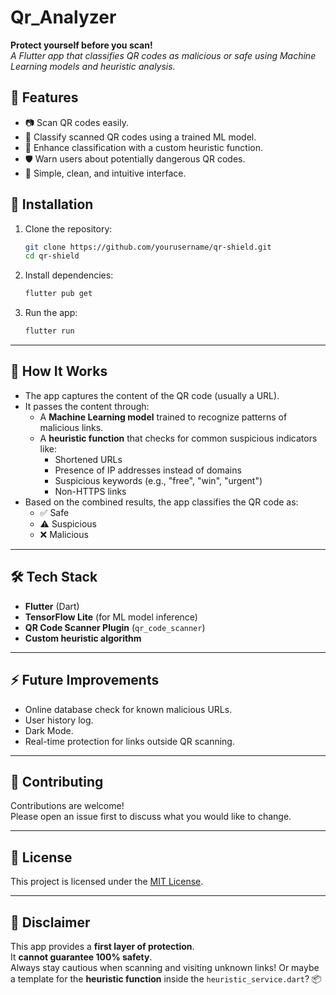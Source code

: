 # Qr_Analyzer
**Protect yourself before you scan!**  
_A Flutter app that classifies QR codes as malicious or safe using Machine Learning models and heuristic analysis._

## 📱 Features

- 📷 Scan QR codes easily.
- 🧠 Classify scanned QR codes using a trained ML model.
- 🧩 Enhance classification with a custom heuristic function.
- 🛡️ Warn users about potentially dangerous QR codes.
- 🌙 Simple, clean, and intuitive interface.


## 🚀 Installation

1. Clone the repository:

   ```bash
   git clone https://github.com/yourusername/qr-shield.git
   cd qr-shield
   ```

2. Install dependencies:

   ```bash
   flutter pub get
   ```

3. Run the app:

   ```bash
   flutter run
   ```

---

## 🧠 How It Works

- The app captures the content of the QR code (usually a URL).
- It passes the content through:
  - A **Machine Learning model** trained to recognize patterns of malicious links.
  - A **heuristic function** that checks for common suspicious indicators like:
    - Shortened URLs
    - Presence of IP addresses instead of domains
    - Suspicious keywords (e.g., "free", "win", "urgent")
    - Non-HTTPS links
- Based on the combined results, the app classifies the QR code as:
  - ✅ Safe
  - ⚠️ Suspicious
  - ❌ Malicious

---

## 🛠️ Tech Stack

- **Flutter** (Dart)
- **TensorFlow Lite** (for ML model inference)
- **QR Code Scanner Plugin** (`qr_code_scanner`)
- **Custom heuristic algorithm**

---


## ⚡ Future Improvements

- Online database check for known malicious URLs.
- User history log.
- Dark Mode.
- Real-time protection for links outside QR scanning.

---

## 🤝 Contributing

Contributions are welcome!  
Please open an issue first to discuss what you would like to change.

---

## 📄 License

This project is licensed under the [MIT License](LICENSE).

---

## 📢 Disclaimer

This app provides a **first layer of protection**.  
It **cannot guarantee 100% safety**.  
Always stay cautious when scanning and visiting unknown links!
Or maybe a template for the **heuristic function** inside the `heuristic_service.dart`? 📦

